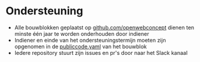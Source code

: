 # Ondersteuning

- Alle bouwblokken geplaatst op [github.com/openwebconcept](https://github.com/openwebconcept) dienen ten minste één jaar te worden onderhouden door indiener
- Indiener en einde van het ondersteuningstermijn moeten zijn opgenomen in de [publiccode.yaml](https://yml.publiccode.tools/) van het bouwblok
- Iedere repository stuurt zijn issues en pr's door naar het Slack kanaal
